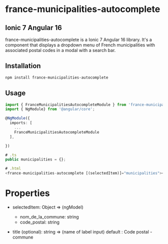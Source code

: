 # france-municipalities-autocomplete
## Ionic 7 Angular 16

france-municipalities-autocomplete is a Ionic 7 Angular 16 library. It's a component that displays a dropdown menu of French municipalities with associated postal codes in a modal with a search bar.

## Installation


```bash
npm install france-municipalities-autocomplete
```

## Usage

```ts
import { FranceMunicipalitiesAutocompleteModule } from 'france-municipalities-autocomplete';
import { NgModule} from '@angular/core';

@NgModule({
  imports: [
    ...
    FranceMunicipalitiesAutocompleteModule
  ],

})

# .ts
public municipalities = {};

# .html
<france-municipalities-autocomplete [(selectedItem)]="municipalities"></france-municipalities-autocomplete>

```

# Properties
- selectedItem: Object => (ngModel)
   - nom_de_la_commune: string
   - code_postal: string

- title (optional): string => (name of label input)
    default : Code postal - commune

